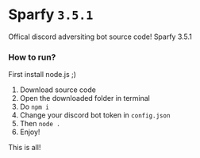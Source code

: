 # Sparfy `3.5.1`
Offical discord adversiting bot source code! Sparfy 3.5.1

### How to run?
First install node.js ;)

1. Download source code
2. Open the downloaded folder in terminal
3. Do `npm i`
4. Change your discord bot token in `config.json`
4. Then `node .`
5. Enjoy!

This is all!

